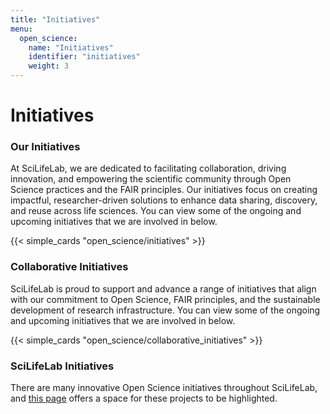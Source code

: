 ```yaml
---
title: "Initiatives"
menu:
  open_science:
    name: "Initiatives"
    identifier: "initiatives"
    weight: 3
---
```


# Initiatives

### Our Initiatives

At SciLifeLab, we are dedicated to facilitating collaboration, driving innovation, and empowering the
scientific community through Open Science practices and the FAIR principles. Our initiatives focus on creating impactful,
researcher-driven solutions to enhance data sharing, discovery, and reuse across life sciences. You can view some of
the ongoing and upcoming initiatives that we are involved in below.

{{< simple_cards "open_science/initiatives" >}}

### Collaborative Initiatives

SciLifeLab is proud to support and advance a range of initiatives that align with our commitment to Open Science,
FAIR principles, and the sustainable development of research infrastructure. You can view some of the ongoing and
upcoming initiatives that we are involved in below.

{{< simple_cards "open_science/collaborative_initiatives" >}}

### SciLifeLab Initiatives 

There are many innovative Open Science initiatives throughout SciLifeLab, and
[this page](/open_science/initiatives/scilifelab) offers a space for these projects to be highlighted.
